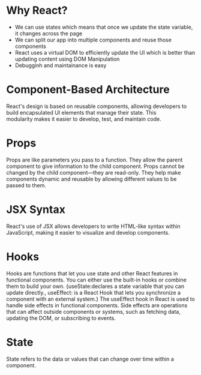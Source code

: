 # Why React?
- We can use states which means that once we update the state variable, it changes across the page
- We can split our app into multiple components and reuse those components 
- React uses a virtual DOM to efficiently update the UI which is better than updating content using DOM Manipulation
- Debugginh and maintainance is easy

# Component-Based Architecture
  React's design is based on reusable components, allowing developers to build encapsulated UI elements that manage their state. This     
  modularity makes it easier to develop, test, and maintain code.
  
# Props
  Props are like parameters you pass to a function. They allow the parent component to give information to the child component.
  Props cannot be changed by the child component—they are read-only.
  They help make components dynamic and reusable by allowing different values to be passed to them.
  
# JSX Syntax
  React's use of JSX allows developers to write HTML-like syntax within JavaScript, making it easier to visualize and develop components.

# Hooks
  Hooks are functions that let you use state and other React features in functional components. You can either use the built-in hooks or       combine them to build your own.  {useState:declares a state variable that you can update directly.,
      useEffect: is a React Hook that lets you synchronize a component with an external system.}
        The useEffect hook in React is used to handle side effects in functional components. Side effects are operations that can affect           outside components or systems, such as fetching data, updating the DOM, or subscribing to events.

# State
  State refers to the data or values that can change over time within a component.

  
